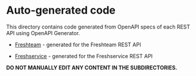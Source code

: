 # Auto-generated code

This directory contains code generated from OpenAPI specs of each REST API using OpenAPI Generator.

- [Freshteam](freshteam) - generated for the Freshteam REST API

- [Freshservice](freshservice) - generated for the Freshservice REST API

**DO NOT MANUALLY EDIT ANY CONTENT IN THE SUBDIRECTORIES.**
